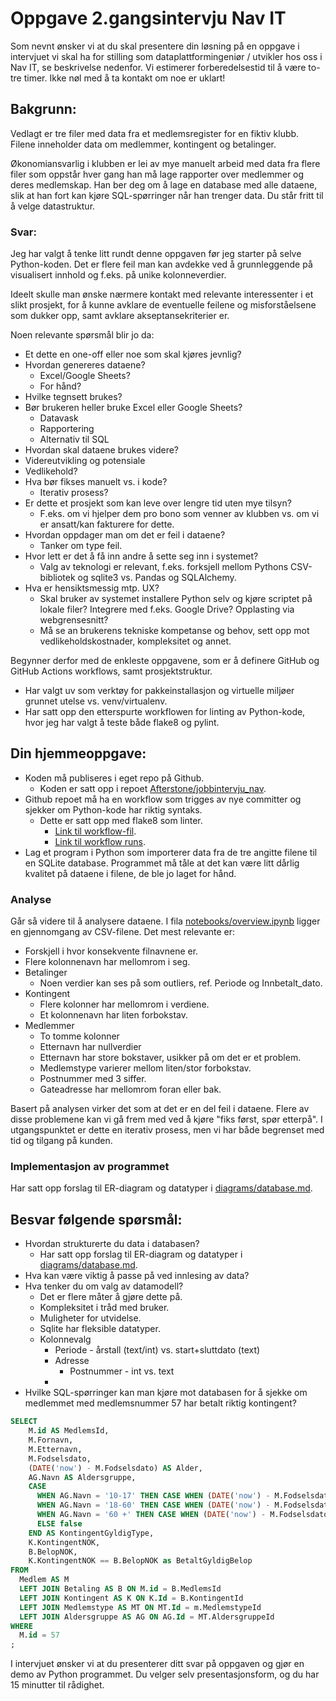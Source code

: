 # Oppgave 2.gangsintervju Nav IT

Som nevnt ønsker vi at du skal presentere din løsning på en oppgave i intervjuet vi skal ha for stilling som dataplattformingeniør / utvikler hos oss i Nav IT, se beskrivelse nedenfor. Vi estimerer forberedelsestid til å være to-tre timer. Ikke nøl med å ta kontakt om noe er uklart!

## Bakgrunn:
Vedlagt er tre filer med data fra et medlemsregister for en fiktiv klubb. Filene inneholder data om medlemmer, kontingent og betalinger.

Økonomiansvarlig i klubben er lei av mye manuelt arbeid med data fra flere filer som oppstår hver gang han må lage rapporter over medlemmer og deres medlemskap. Han ber deg om å lage en database med alle dataene, slik at han fort kan kjøre SQL-spørringer når han trenger data. Du står fritt til å velge datastruktur.

### Svar:

Jeg har valgt å tenke litt rundt denne oppgaven før jeg starter på selve Python-koden. Det er flere feil man kan avdekke ved å grunnleggende på visualisert innhold og f.eks. på unike kolonneverdier.

Ideelt skulle man ønske nærmere kontakt med relevante interessenter i et slikt prosjekt, for å kunne avklare de eventuelle feilene og misforståelsene som dukker opp, samt avklare akseptansekriterier er.

Noen relevante spørsmål blir jo da:
- Et dette en one-off eller noe som skal kjøres jevnlig?
- Hvordan genereres dataene?
  - Excel/Google Sheets?
  - For hånd?
- Hvilke tegnsett brukes?
- Bør brukeren heller bruke Excel eller Google Sheets?
  - Datavask
  - Rapportering
  - Alternativ til SQL
- Hvordan skal dataene brukes videre?
- Videreutvikling og potensiale
- Vedlikehold?
- Hva bør fikses manuelt vs. i kode?
  - Iterativ prosess?
- Er dette et prosjekt som kan leve over lengre tid uten mye tilsyn?
  - F.eks. om vi hjelper dem pro bono som venner av klubben vs. om vi er ansatt/kan fakturere for dette.
- Hvordan oppdager man om det er feil i dataene?
  - Tanker om type feil.
- Hvor lett er det å få inn andre å sette seg inn i systemet?
  - Valg av teknologi er relevant, f.eks. forksjell mellom Pythons CSV-bibliotek og sqlite3 vs. Pandas og SQLAlchemy.
- Hva er hensiktsmessig mtp. UX?
  - Skal bruker av systemet installere Python selv og kjøre scriptet på lokale filer? Integrere med f.eks. Google Drive? Opplasting via webgrensesnitt?
  - Må se an brukerens tekniske kompetanse og behov, sett opp mot vedlikeholdskostnader, kompleksitet og annet.

Begynner derfor med de enkleste oppgavene, som er å definere GitHub og GitHub Actions workflows, samt prosjektstruktur.
- Har valgt uv som verktøy for pakkeinstallasjon og virtuelle miljøer grunnet utelse vs. venv/virtualenv.
- Har satt opp den etterspurte workflowen for linting av Python-kode, hvor jeg har valgt å teste både flake8 og pylint.



## Din hjemmeoppgave:

- Koden må publiseres i eget repo på Github.
  - Koden er satt opp i repoet [Afterstone/jobbintervju_nav](https://github.com/Afterstone/jobbintervju_nav/).
- Github repoet må ha en workflow som trigges av nye committer og sjekker om Python-kode har riktig syntaks.
  - Dette er satt opp med flake8 som linter.
    - [Link til workflow-fil](https://github.com/Afterstone/jobbintervju_nav/blob/main/.github/workflows/linting.yaml).
    - [Link til workflow runs](https://github.com/Afterstone/jobbintervju_nav/actions/workflows/linting.yaml).
- Lag et program i Python som importerer data fra de tre angitte filene til en SQLite database. Programmet må tåle at det kan være litt dårlig kvalitet på dataene i filene, de ble jo laget for hånd.

### Analyse

Går så videre til å analysere dataene. I fila [notebooks/overview.ipynb](notebooks/overview.ipynb) ligger en gjennomgang av CSV-filene. Det mest relevante er:
- Forskjell i hvor konsekvente filnavnene er.
- Flere kolonnenavn har mellomrom i seg.
- Betalinger
  - Noen verdier kan ses på som outliers, ref. Periode og Innbetalt_dato.
- Kontingent
  - Flere kolonner har mellomrom i verdiene.
  - Et kolonnenavn har liten forbokstav.
- Medlemmer
  - To tomme kolonner
  - Etternavn har nullverdier
  - Etternavn har store bokstaver, usikker på om det er et problem.
  - Medlemstype varierer mellom liten/stor forbokstav.
  - Postnummer med 3 siffer.
  - Gateadresse har mellomrom foran eller bak.

Basert på analysen virker det som at det er en del feil i dataene. Flere av disse problemene kan vi gå frem med ved å kjøre "fiks først, spør etterpå". I utgangspunktet er dette en iterativ prosess, men vi har både begrenset med tid og tilgang på kunden.

### Implementasjon av programmet

Har satt opp forslag til ER-diagram og datatyper i [diagrams/database.md](diagrams/database.md).

## Besvar følgende spørsmål:
- Hvordan strukturerte du data i databasen?
  - Har satt opp forslag til ER-diagram og datatyper i [diagrams/database.md](diagrams/database.md).
- Hva kan være viktig å passe på ved innlesing av data?
- Hva tenker du om valg av datamodell?
  - Det er flere måter å gjøre dette på.
  - Kompleksitet i tråd med bruker.
  - Muligheter for utvidelse.
  - Sqlite har fleksible datatyper.
  - Kolonnevalg
    - Periode - årstall (text/int) vs. start+sluttdato (text)
    - Adresse
      - Postnummer - int vs. text
    - 
- Hvilke SQL-spørringer kan man kjøre mot databasen for å sjekke om medlemmet med medlemsnummer 57 har betalt riktig kontingent?
  
```sql
SELECT
    M.id AS MedlemsId,
    M.Fornavn,
    M.Etternavn,
    M.Fodselsdato,
    (DATE('now') - M.Fodselsdato) AS Alder,
    AG.Navn AS Aldersgruppe,
    CASE
      WHEN AG.Navn = '10-17' THEN CASE WHEN (DATE('now') - M.Fodselsdato) >= 10 AND (DATE('now') - M.Fodselsdato) < 17 THEN true ELSE false END
      WHEN AG.Navn = '18-60' THEN CASE WHEN (DATE('now') - M.Fodselsdato) >= 18 AND (DATE('now') - M.Fodselsdato) < 60 THEN true ELSE false END
      WHEN AG.Navn = '60 +' THEN CASE WHEN (DATE('now') - M.Fodselsdato) >= 60 THEN true ELSE false END
      ELSE false
    END AS KontingentGyldigType,
    K.KontingentNOK,
    B.BelopNOK, 
    K.KontingentNOK == B.BelopNOK as BetaltGyldigBelop
FROM
  Medlem AS M
  LEFT JOIN Betaling AS B ON M.id = B.MedlemsId
  LEFT JOIN Kontingent AS K ON K.Id = B.KontingentId
  LEFT JOIN Medlemstype AS MT ON MT.Id = m.MedlemstypeId
  LEFT JOIN Aldersgruppe AS AG ON AG.Id = MT.AldersgruppeId
WHERE
  M.id = 57
;
```

I intervjuet ønsker vi at du presenterer ditt svar på oppgaven og gjør en demo av Python programmet. Du velger selv presentasjonsform, og du har 15 minutter til rådighet.
